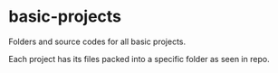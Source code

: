 # basic-projects
Folders and source codes for all basic projects.

Each project has its files packed into a specific folder as seen in repo.
